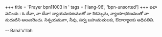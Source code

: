 +++
title = 'Prayer bpn11003 in '
tags = ['lang-96', 'bpn-unsorted']
+++
ఇలా వచించు : ఓ దేవా, నా దేవా! న్యాయమకుటముతో నా శిరస్సును, న్యాయాభరణముతో నా నుదుటిని అలంకరించు. నిశ్చయముగా, నీవు, సర్వ బహుమతులకు, ఔదార్యాలకు అధిపతివి.

-- Bahá'u'lláh
